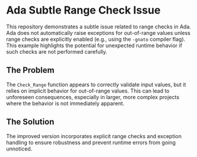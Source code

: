 # Ada Subtle Range Check Issue

This repository demonstrates a subtle issue related to range checks in Ada.  Ada does not automatically raise exceptions for out-of-range values unless range checks are explicitly enabled (e.g., using the `-gnato` compiler flag).  This example highlights the potential for unexpected runtime behavior if such checks are not performed carefully.

## The Problem

The `Check_Range` function appears to correctly validate input values, but it relies on implicit behavior for out-of-range values. This can lead to unforeseen consequences, especially in larger, more complex projects where the behavior is not immediately apparent.

## The Solution

The improved version incorporates explicit range checks and exception handling to ensure robustness and prevent runtime errors from going unnoticed.
